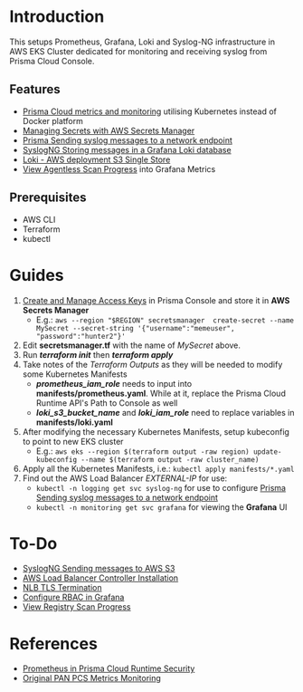 # Introduction

This setups Prometheus, Grafana, Loki and Syslog-NG infrastructure in AWS EKS Cluster dedicated for monitoring and receiving syslog from Prisma Cloud Console.

## Features

- [Prisma Cloud metrics and monitoring](https://github.com/PaloAltoNetworks/pcs-metrics-monitoring) utilising Kubernetes instead of Docker platform
- [Managing Secrets with AWS Secrets Manager](https://www.eksworkshop.com/docs/security/secrets-management/secrets-manager/)
- [Prisma Sending syslog messages to a network endpoint](https://docs.prismacloud.io/en/enterprise-edition/content-collections/runtime-security/audit/logging#sending-syslog-messages-to-a-network-endpoint)
- [SyslogNG Storing messages in a Grafana Loki database](https://syslog-ng.github.io/admin-guide/070_Destinations/125_Loki/README)
- [Loki - AWS deployment S3 Single Store](https://grafana.com/docs/loki/latest/configure/storage/#aws-deployment-s3-single-store)
- [View Agentless Scan Progress](https://pan.dev/prisma-cloud/api/cwpp/get-agentless-progress/) into Grafana Metrics

## Prerequisites

- AWS CLI
- Terraform
- kubectl

# Guides

1. [Create and Manage Access Keys](https://docs.prismacloud.io/en/enterprise-edition/content-collections/administration/create-access-keys) in Prisma Console and store it in **AWS Secrets Manager**
   - E.g.: `aws --region "$REGION" secretsmanager  create-secret --name MySecret --secret-string '{"username":"memeuser", "password":"hunter2"}'`
2. Edit **secretsmanager.tf** with the name of *MySecret* above.
3. Run ***terraform init*** then ***terraform apply***
4. Take notes of the *Terraform Outputs* as they will be needed to modify some Kubernetes Manifests
   - ***prometheus_iam_role*** needs to input into **manifests/prometheus.yaml**. While at it, replace the Prisma Cloud Runtime API's Path to Console as well
   - ***loki_s3_bucket_name*** and ***loki_iam_role*** need to replace variables in **manifests/loki.yaml**
5. After modifying the necessary Kubernetes Manifests, setup kubeconfig to point to new EKS cluster
   - E.g.: `aws eks --region $(terraform output -raw region) update-kubeconfig --name $(terraform output -raw cluster_name)`
6. Apply all the Kubernetes Manifests, i.e.: `kubectl apply manifests/*.yaml`
7. Find out the AWS Load Balancer *EXTERNAL-IP* for use:
   - `kubectl -n logging get svc syslog-ng` for use to configure [Prisma Sending syslog messages to a network endpoint](https://docs.prismacloud.io/en/enterprise-edition/content-collections/runtime-security/audit/logging#sending-syslog-messages-to-a-network-endpoint)
   - `kubectl -n monitoring get svc grafana` for viewing the **Grafana** UI

# To-Do

- [SyslogNG Sending messages to AWS S3](https://syslog-ng.github.io/admin-guide/070_Destinations/225_Amazon-s3/README)
- [AWS Load Balancer Controller Installation](https://kubernetes-sigs.github.io/aws-load-balancer-controller/v2.9/deploy/installation/)
- [NLB TLS Termination](https://kubernetes-sigs.github.io/aws-load-balancer-controller/v2.9/guide/use_cases/nlb_tls_termination/)
- [Configure RBAC in Grafana](https://grafana.com/docs/grafana/latest/administration/roles-and-permissions/access-control/configure-rbac/)
- [View Registry Scan Progress](https://pan.dev/prisma-cloud/api/cwpp/get-registry-progress/)

# References

- [Prometheus in Prisma Cloud Runtime Security](https://docs.prismacloud.io/en/enterprise-edition/content-collections/runtime-security/audit/prometheus)
- [Original PAN PCS Metrics Monitoring](https://github.com/PaloAltoNetworks/pcs-metrics-monitoring)
